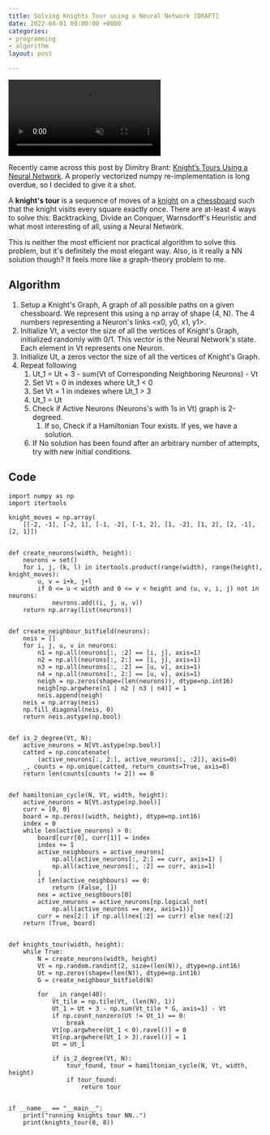 ```yaml
---
title: Solving Knights Tour using a Neural Network [DRAFT]
date: 2022-04-01 00:00:00 +0000
categories:
- programming
- algorithm
layout: post

---
```

<video loop autoplay muted> <source src="https://avinayak.github.io/uploads/tour.mp4" type="video/webm" /> </video>


Recently came across this post by Dimitry Brant: [Knight’s Tours Using a Neural Network](https://dmitrybrant.com/knights-tour). A properly vectorized numpy re-implementation is long overdue, so I decided to give it a shot.  

A **knight's tour** is a sequence of moves of a [knight](https://en.wikipedia.org/wiki/Knight_(chess) "Knight (chess)") on a [chessboard](https://en.wikipedia.org/wiki/Chessboard "Chessboard") such that the knight visits every square exactly once. There are at-least 4 ways to solve this: Backtracking, Divide an Conquer, Warnsdorff's Heuristic and what most interesting of all, using a Neural Network. 

This is neither the most efficient nor practical algorithm to solve this problem, but it's definitely the most elegant way. Also, is it really a NN solution though? It feels more like a graph-theory problem to me.

## Algorithm

1. Setup a Knight's Graph, A graph of all possible paths on a given chessboard. We represent this using a np array of shape (4, N). The 4 numbers representing a Neuron's links <x0, y0, x1, y1>.
2. Initialize Vt, a vector the size of all the vertices of Knight's Graph, initialized randomly with 0/1. This vector is the Neural Network's state. Each element in Vt represents one Neuron.
3. Initialize Ut, a zeros vector the size of all the vertices of Knight's Graph.
4. Repeat following
   1. Ut_1 = Ut + 3 - sum(Vt of Corresponding Neighboring Neurons) - Vt
   2. Set Vt = 0 in indexes where Ut_1 < 0
   3. Set Vt = 1 in indexes where Ut_1 > 3
   4. Ut_1 = Ut
   5. Check if Active Neurons (Neurons's with 1s in Vt) graph is 2-degreed.
      1. If so, Check if a Hamiltonian Tour exists. If yes, we have a solution.
   6. If No solution has been found after an arbitrary number of attempts, try with new initial conditions. 

## Code

    import numpy as np
    import itertools
    
    knight_moves = np.array(
        [[-2, -1], [-2, 1], [-1, -2], [-1, 2], [1, -2], [1, 2], [2, -1], [2, 1]])
    
    
    def create_neurons(width, height):
        neurons = set()
        for i, j, (k, l) in itertools.product(range(width), range(height), knight_moves):
            u, v = i+k, j+l
            if 0 <= u < width and 0 <= v < height and (u, v, i, j) not in neurons:
                neurons.add((i, j, u, v))
        return np.array(list(neurons))
    
    
    def create_neighbour_bitfield(neurons):
        neis = []
        for i, j, u, v in neurons:
            n1 = np.all(neurons[:, :2] == [i, j], axis=1)
            n2 = np.all(neurons[:, 2:] == [i, j], axis=1)
            n3 = np.all(neurons[:, :2] == [u, v], axis=1)
            n4 = np.all(neurons[:, 2:] == [u, v], axis=1)
            neigh = np.zeros(shape=(len(neurons)), dtype=np.int16)
            neigh[np.argwhere(n1 | n2 | n3 | n4)] = 1
            neis.append(neigh)
        neis = np.array(neis)
        np.fill_diagonal(neis, 0)
        return neis.astype(np.bool)
    
    
    def is_2_degree(Vt, N):
        active_neurons = N[Vt.astype(np.bool)]
        catted = np.concatenate(
            (active_neurons[:, 2:], active_neurons[:, :2]), axis=0)
        _, counts = np.unique(catted, return_counts=True, axis=0)
        return len(counts[counts != 2]) == 0
    
    
    def hamiltonian_cycle(N, Vt, width, height):
        active_neurons = N[Vt.astype(np.bool)]
        curr = [0, 0]
        board = np.zeros((width, height), dtype=np.int16)
        index = 0
        while len(active_neurons) > 0:
            board[curr[0], curr[1]] = index
            index += 1
            active_neighbours = active_neurons[
                np.all(active_neurons[:, 2:] == curr, axis=1) |
                np.all(active_neurons[:, :2] == curr, axis=1)
            ]
            if len(active_neighbours) == 0:
                return (False, [])
            nex = active_neighbours[0]
            active_neurons = active_neurons[np.logical_not(
                np.all(active_neurons == nex, axis=1))]
            curr = nex[2:] if np.all(nex[:2] == curr) else nex[:2]
        return (True, board)
    
    
    def knights_tour(width, height):
        while True:
            N = create_neurons(width, height)
            Vt = np.random.randint(2, size=(len(N)), dtype=np.int16)
            Ut = np.zeros(shape=(len(N)), dtype=np.int16)
            G = create_neighbour_bitfield(N)
    
            for _ in range(40):
                Vt_tile = np.tile(Vt, (len(N), 1))
                Ut_1 = Ut + 3 - np.sum(Vt_tile * G, axis=1) - Vt
                if np.count_nonzero(Ut != Ut_1) == 0:
                    break
                Vt[np.argwhere(Ut_1 < 0).ravel()] = 0
                Vt[np.argwhere(Ut_1 > 3).ravel()] = 1
                Ut = Ut_1
    
                if is_2_degree(Vt, N):
                    tour_found, tour = hamiltonian_cycle(N, Vt, width, height)
                    if tour_found:
                        return tour
    
    
    if __name__ == "__main__":
        print("running knights tour NN..")
        print(knights_tour(8, 8))